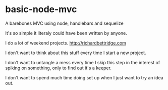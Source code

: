 # basic-node-mvc
A barebones MVC using node, handlebars and sequelize


It's so simple it literaly could have been written by anyone.

I do a lot of weekend projects. http://richardbettridge.com

I don't want to think about this stuff every time I start a new project. 

I don't want to untangle a mess every time I skip this step in the interest of spiking on something, only to find out it's a keeper.

I don't want to spend much time doing set up when I just want to try an idea out.

